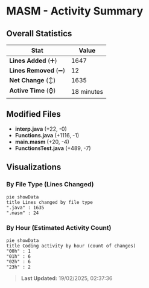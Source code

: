 # MASM - Activity Summary 

## Overall Statistics

| Stat                   | Value                                                             |
| ---------------------- | ----------------------------------------------------------------- |
| **Lines Added** (➕)   | 1647                                          |
| **Lines Removed** (➖) | 12                                        |
| **Net Change** (↕)    | 1635                |
| **Active Time** (⌚)   | 18 minutes |


## Modified Files
- **interp.java** (+22, -0)
- **Functions.java** (+1116, -1)
- **main.masm** (+20, -4)
- **FunctionsTest.java** (+489, -7)

## Visualizations

### By File Type (Lines Changed)

```mermaid
pie showData
title Lines changed by file type
".java" : 1635
".masm" : 24
```

### By Hour (Estimated Activity Count)

```mermaid
pie showData
title Coding activity by hour (count of changes)
"00h" : 1
"01h" : 6
"02h" : 6
"23h" : 2
```


> **Last Updated:** 19/02/2025, 02:37:36